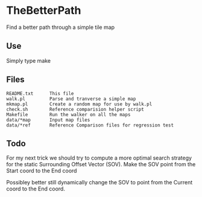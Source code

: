 # TheBetterPath
Find a better path through a simple tile map

## Use
Simply type make

## Files
```
README.txt      This file
walk.pl         Parse and tranverse a simple map
mkmap.pl        Create a random map for use by walk.pl
check.sh        Reference comparision helper script
Makefile        Run the walker on all the maps
data/*map       Input map files
data/*ref       Reference Comparison files for regression test
```
## Todo
For my next trick we should try to compute a more optimal search
strategy for the static Surrounding Offset Vector (SOV).
Make the SOV point from the Start coord to the End coord

Possibley better still dynamically change the SOV to point
from the Current coord to the End coord.

